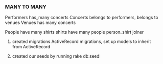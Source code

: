 ### MANY TO MANY 

Performers has_many concerts
Concerts belongs to performers, belongs to venues 
Venues has many concerts 


People have many shirts 
shirts have many people 
person_shirt joiner 


1) created migrations ActiveRecord migrations, set up models to inherit from ActiveRecord

2) created our seeds by running rake db:seed

